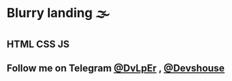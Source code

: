 # Blurry landing 🌫
## HTML CSS JS

## Follow me on Telegram [@DvLpEr](https://T.me/DvLpEr) , [@Devshouse](https://T.me/Devshouse)